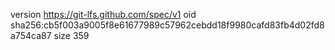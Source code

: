version https://git-lfs.github.com/spec/v1
oid sha256:cb5f003a9005f8e61677989c57962cebdd18f9980cafd83fb4d02fd8a754ca87
size 359
